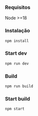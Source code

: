 
### Requisitos
Node >=18

### Instalação

```bash
npm install
```

### Start dev

```bash
npm run dev
```

### Build

```bash
npm run build
```

### Start build

```bash
npm start
```


